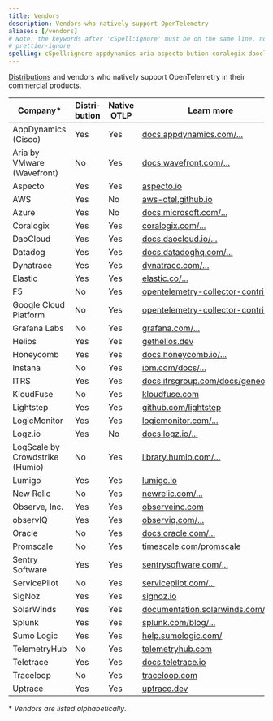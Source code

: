 ```yaml
---
title: Vendors
description: Vendors who natively support OpenTelemetry
aliases: [/vendors]
# Note: the keywords after 'cSpell:ignore' must be on the same line, no wrapping, hence the Prettier ignore directive
# prettier-ignore
spelling: cSpell:ignore appdynamics aria aspecto bution coralogix daocloud datadoghq distri dynatrace gethelios grafana humio Instana kloudfuse lightstep logz logicmonitor lumigo observiq promscale sentrysoftware signoz solarwinds splunk sumologic uptrace vmware wavefront
---
```


[Distributions](/docs/concepts/distributions/) and vendors who natively support
OpenTelemetry in their commercial products.

<!-- prettier-ignore -->
| Company\*                  | Distri&shy;bution | Native OTLP | Learn more
| -------------------------- | ----------------- | ----------- | -----------
| AppDynamics (Cisco)        | Yes               | Yes         | [docs.appdynamics.com/...](https://docs.appdynamics.com/latest/en/application-monitoring/appdynamics-for-opentelemetry)
| Aria by VMware (Wavefront) | No                | Yes         | [docs.wavefront.com/...](https://docs.wavefront.com/opentelemetry_tracing.html)
| Aspecto                    | Yes               | Yes         | [aspecto.io](https://www.aspecto.io)
| AWS                        | Yes               | No          | [aws-otel.github.io](https://aws-otel.github.io)
| Azure                      | Yes               | No          | [docs.microsoft.com/...](https://docs.microsoft.com/azure/azure-monitor/app/opentelemetry-overview)
| Coralogix                  | Yes               | Yes         | [coralogix.com/...](https://coralogix.com/docs/opentelemetry/)
| DaoCloud                   | Yes               | Yes         | [docs.daocloud.io/...](https://docs.daocloud.io/en/insight/06UserGuide/01quickstart/otel/otel/)
| Datadog                    | Yes               | Yes         | [docs.datadoghq.com/...](https://docs.datadoghq.com/tracing/setup_overview/open_standards)
| Dynatrace                  | Yes               | Yes         | [dynatrace.com/...](https://www.dynatrace.com/support/help/how-to-use-dynatrace/transactions-and-services/service-monitoring-settings/opentelemetry/)
| Elastic                    | Yes               | Yes         | [elastic.co/...](https://www.elastic.co/guide/en/apm/get-started/current/open-telemetry-elastic.html)
| F5                         | No                | Yes         | [opentelemetry-collector-contrib/...](https://github.com/open-telemetry/opentelemetry-collector-contrib/tree/main/exporter/f5cloudexporter)
| Google Cloud Platform      | No                | Yes         | [opentelemetry-collector-contrib/...](https://github.com/open-telemetry/opentelemetry-collector-contrib/tree/main/exporter/googlecloudexporter)
| Grafana Labs               | No                | Yes         | [grafana.com/...](https://grafana.com/oss/opentelemetry/)
| Helios                     | Yes               | Yes         | [gethelios.dev](https://gethelios.dev/)
| Honeycomb                  | Yes               | Yes         | [docs.honeycomb.io/...](https://docs.honeycomb.io/getting-data-in/)
| Instana                    | No                | Yes         | [ibm.com/docs/...](https://www.ibm.com/docs/en/obi/current?topic=apis-opentelemetry)
| ITRS                       | Yes               | Yes         | [docs.itrsgroup.com/docs/geneos/...](https://docs.itrsgroup.com/docs/geneos/data-collection/opentelemetry/current/opentelemetry.html)
| KloudFuse                  | No                | Yes         | [kloudfuse.com](https://kloudfuse.atlassian.net/wiki/spaces/EX/pages/753860609/APM#Sending-traces-to-Kloudfuse-data-plane%3A)
| Lightstep                  | Yes               | Yes         | [github.com/lightstep](https://github.com/lightstep?q=launcher)
| LogicMonitor               | Yes               | Yes         | [logicmonitor.com/...](https://www.logicmonitor.com/support/tracing/getting-started-with-tracing)
| Logz.io                    | Yes               | No          | [docs.logz.io/...](https://docs.logz.io/shipping/tracing-sources/opentelemetry.html#overview)
| LogScale by Crowdstrike (Humio)| No            | Yes         | [library.humio.com/...](https://library.humio.com/falcon-logscale/log-shippers-opentelemetry.html)
| Lumigo                     | Yes               | Yes         | [lumigo.io](https://docs.lumigo.io/docs/opentelemetry)
| New Relic                  | No                | Yes         | [newrelic.com/...](https://newrelic.com/solutions/opentelemetry)
| Observe, Inc.              | Yes               | Yes         | [observeinc.com](https://www.observeinc.com/blog/whats-new-opentelemetry-app/)
| observIQ                   | Yes               | Yes         | [observiq.com/...](https://docs.bindplane.observiq.com)
| Oracle                     | No                | Yes         | [docs.oracle.com/...](https://docs.oracle.com/en-us/iaas/application-performance-monitoring/doc/configure-open-source-tracing-systems.html#GUID-4D941163-F357-4839-8B06-688876D4C61F)
| Promscale                  | No                | Yes         | [timescale.com/promscale](https://www.timescale.com/promscale)
| Sentry Software            | Yes               | Yes         | [sentrysoftware.com/...](https://www.sentrysoftware.com/products/hardware-sentry-opentelemetry-collector.html)
| ServicePilot               | No                | Yes         | [servicepilot.com/...](https://www.servicepilot.com/en/doc/apm#opentelemetry)
| SigNoz                     | Yes               | Yes         | [signoz.io](https://signoz.io)
| SolarWinds                 | Yes               | Yes         | [documentation.solarwinds.com/...](https://documentation.solarwinds.com/en/success_center/observability/default.htm#cshid=third-otel-integration)
| Splunk                     | Yes               | Yes         | [splunk.com/blog/...](https://www.splunk.com/en_us/blog/conf-splunklive/announcing-native-opentelemetry-support-in-splunk-apm.html)
| Sumo Logic                 | Yes               | Yes         | [help.sumologic.com/](https://help.sumologic.com/docs/apm/traces/quickstart/)
| TelemetryHub               | No                | Yes         | [telemetryhub.com](https://app.telemetryhub.com/docs)
| Teletrace                  | Yes               | Yes         | [docs.teletrace.io](https://docs.teletrace.io/)
| Traceloop                  | No                | Yes         | [traceloop.com](https://www.traceloop.com)
| Uptrace                    | Yes               | Yes         | [uptrace.dev](https://uptrace.dev)

\* _Vendors are listed alphabetically_.
